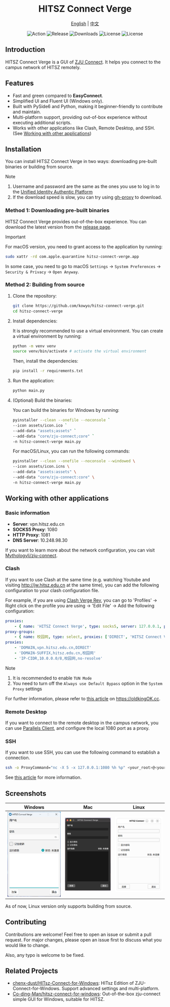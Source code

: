 <div align="center">

# HITSZ Connect Verge

[English](README.md) | [中文](README.zh-CN.md)

![Action](https://github.com/kowyo/hitsz-connect-verge/actions/workflows/release.yml/badge.svg)
![Release](https://img.shields.io/github/v/release/kowyo/hitsz-connect-verge)
![Downloads](https://img.shields.io/github/downloads/kowyo/hitsz-connect-verge/total)
![License](https://img.shields.io/github/license/kowyo/hitsz-connect-verge)
![License](https://img.shields.io/github/stars/kowyo/hitsz-connect-verge)

</div>

## Introduction

HITSZ Connect Verge is a GUI of [ZJU Connect](https://github.com/Mythologyli/zju-connect). It helps you connect to the campus network of HITSZ remotely.

## Features

- Fast and green compared to **EasyConnect**.
- Simplified UI and Fluent UI (Windows only).
- Built with PySide6 and Python, making it beginner-friendly to contribute and maintain.
- Multi-platform support, providing out-of-box experience without executing additional scripts.
- Works with other applications like Clash, Remote Desktop, and SSH. (See [Working with other applications](#working-with-other-applications))

## Installation

You can install HITSZ Connect Verge in two ways: downloading pre-built binaries or building from source.

> [!NOTE]
>
> 1. Username and password are the same as the ones you use to log in to the [Unified Identity Authentic Platform](https://ids.hit.edu.cn)
> 2. If the download speed is slow, you can try using [gh-proxy](https://gh-proxy.com) to download.

### Method 1: Downloading pre-built binaries

HITSZ Connect Verge provides out-of-the-box experience. You can download the latest version from the [release page](https://github.com/kowyo/hitsz-connect-verge/releases/latest).

> [!IMPORTANT]
> For macOS version, you need to grant access to the application by running:
>
> ```bash
> sudo xattr -rd com.apple.quarantine hitsz-connect-verge.app
> ```
>
> In some case, you need to go to macOS `Settings` -> `System Preferences` -> 
> `Security & Privacy` -> `Open Anyway`.

### Method 2: Building from source

1. Clone the repository:

    ```bash
    git clone https://github.com/kowyo/hitsz-connect-verge.git
    cd hitsz-connect-verge
    ```

2. Install dependencies:

    It is strongly recommended to use a virtual environment. You can create a virtual environment by running:

    ```bash
    python -m venv venv
    source venv/bin/activate # activate the virtual environment
    ```

    Then, install the dependencies:

    ```bash
    pip install -r requirements.txt
    ```

3. Run the application:

    ```bash
    python main.py
    ```

4. (Optional) Build the binaries:

    You can build the binaries for Windows by running:

    ```bash
    pyinstaller --clean --onefile --noconsole `
    --icon assets/icon.ico `
    --add-data "assets;assets" `
    --add-data "core/zju-connect;core" `
    -n hitsz-connect-verge main.py
    ```

    For macOS/Linux, you can run the following commands:

    ```bash
    pyinstaller --clean --onefile --noconsole --windowed \
    --icon assets/icon.icns \
    --add-data "assets:assets" \
    --add-data "core/zju-connect:core" \
    -n hitsz-connect-verge main.py
    ```

## Working with other applications

### Basic information

- **Server**: vpn.hitsz.edu.cn
- **SOCKS5 Proxy**:  1080
- **HTTP Proxy**: 1081
- **DNS Server**: 10.248.98.30

If you want to learn more about the network configuration, you can visit [Mythologyli/zju-connect](https://github.com/Mythologyli/zju-connect).

### Clash

If you want to use Clash at the same time (e.g. watching Youtube and visiting <http://jw.hitsz.edu.cn> at the same time), you can add the following configuration to your clash configuration file.

For example, if you are using [Clash Verge Rev](https://github.com/clash-verge-rev/clash-verge-rev), you can go to 'Profiles' -> Right click on the profile you are using -> 'Edit File' -> Add the following configuration:

```yaml
proxies:
    - { name: 'HITSZ Connect Verge', type: socks5, server: 127.0.0.1, port: 1080, udp: true }
proxy-groups:
    - { name: 校园网, type: select, proxies: ['DIRECT', 'HITSZ Connect Verge']}
proxies:
    - 'DOMAIN,vpn.hitsz.edu.cn,DIRECT'
    - 'DOMAIN-SUFFIX,hitsz.edu.cn,校园网'
    - 'IP-CIDR,10.0.0.0/8,校园网,no-resolve'
```

> [!NOTE]
>
> 1. It is recommended to enable `TUN Mode`
> 2. You need to turn off the `Always use Default Bypass` option in the `System Proxy` settings

For further information, please refer to [this article](https://oldkingok.cc/share/8bFQXBjOkXt8) on <https://oldkingOK.cc>.

### Remote Desktop

If you want to connect to the remote desktop in the campus network, you can use [Parallels Client](https://www.parallels.com/hk/products/ras/capabilities/parallels-client/), and configure the local 1080 port as a proxy.

### SSH

If you want to use SSH, you can use the following command to establish a connection.

```bash
ssh -o ProxyCommand="nc -X 5 -x 127.0.0.1:1080 %h %p" <your_root>@<your_server>
```

See [this article](https://kuokuo.io/2019/07/01/ssh-over-http-or-socks/) for more information.

## Screenshots

|   Windows   |   Mac   |  Linux   |
| ---- | ---- | ---- |
|  <img width="412" alt="windows" src="assets/windows.png" />   | <img width="412" alt="mac" src="assets/mac.png" />  | <img width="412" alt="linux" src="assets/linux.png" />  |

As of now, Linux version only supports building from source.

## Contributing

Contributions are welcome! Feel free to open an issue or submit a pull request. For major changes, please open an issue first to discuss what you would like to change.

Also, any typo is welcome to be fixed.

## Related Projects

- [chenx-dust/HITsz-Connect-for-Windows](https://github.com/chenx-dust/HITsz-Connect-for-Windows): HITsz Edition of ZJU-Connect-for-Windows. Support advanced settings and multi-platform.
- [Co-ding-Man/hitsz-connect-for-windows](https://github.com/Co-ding-Man/hitsz-connect-for-windows): Out-of-the-box zju-connect simple GUI for Windows, suitable for HITSZ.
